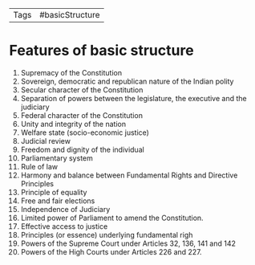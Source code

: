 |      |     |
| ---- | --- |
| Tags | #basicStructure    |
# Features of basic structure

1. Supremacy of the Constitution
2. Sovereign, democratic and republican nature of the Indian polity
3. Secular character of the Constitution
4. Separation of powers between the legislature, the executive and the judiciary
5. Federal character of the Constitution
6. Unity and integrity of the nation
7. Welfare state (socio-economic justice)
8. Judicial review
9. Freedom and dignity of the individual
10. Parliamentary system
11. Rule of law
12. Harmony and balance between Fundamental Rights and Directive Principles
13. Principle of equality
14. Free and fair elections
15. Independence of Judiciary
16. Limited power of Parliament to amend the Constitution.
17. Effective access to justice
18. Principles (or essence) underlying fundamental righ
19. Powers of the Supreme Court under Articles 32, 136, 141 and 142
20. Powers of the High Courts under Articles 226 and 227.
